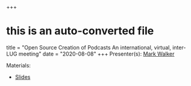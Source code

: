 +++
# this is an auto-converted file
title = "Open Source Creation of Podcasts An international, virtual, inter-LUG meeting"
date = "2020-08-08"
+++
Presenter(s): [Mark Walker](https://marwalk.net/)

Materials:
* [Slides](/presentation_materials/Open_Source_Creation_of_Podcasts_An_international__virtual__inter_LUG_meeting--2020-08-08/podcasttools.pdf)

